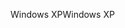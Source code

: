 <span data-ttu-id="5dab1-101">Windows XP</span><span class="sxs-lookup"><span data-stu-id="5dab1-101">Windows XP</span></span>